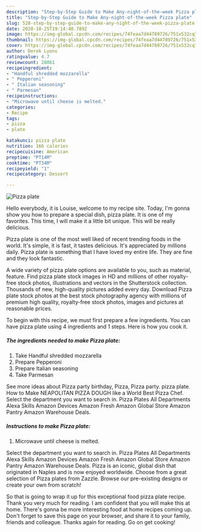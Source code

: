 ```yaml
---
description: "Step-by-Step Guide to Make Any-night-of-the-week Pizza plate"
title: "Step-by-Step Guide to Make Any-night-of-the-week Pizza plate"
slug: 528-step-by-step-guide-to-make-any-night-of-the-week-pizza-plate
date: 2020-10-25T19:14:40.789Z
image: https://img-global.cpcdn.com/recipes/74feaa7d44789726/751x532cq70/pizza-plate-recipe-main-photo.jpg
thumbnail: https://img-global.cpcdn.com/recipes/74feaa7d44789726/751x532cq70/pizza-plate-recipe-main-photo.jpg
cover: https://img-global.cpcdn.com/recipes/74feaa7d44789726/751x532cq70/pizza-plate-recipe-main-photo.jpg
author: Derek Lyons
ratingvalue: 4.7
reviewcount: 28861
recipeingredient:
- "Handful shredded mozzarella"
- " Pepperoni"
- " Italian seasoning"
- " Parmesan"
recipeinstructions:
- "Microwave until cheese is melted."
categories:
- Recipe
tags:
- pizza
- plate

katakunci: pizza plate 
nutrition: 166 calories
recipecuisine: American
preptime: "PT14M"
cooktime: "PT34M"
recipeyield: "1"
recipecategory: Dessert

---
```



![Pizza plate](https://img-global.cpcdn.com/recipes/74feaa7d44789726/751x532cq70/pizza-plate-recipe-main-photo.jpg)

Hello everybody, it is Louise, welcome to my recipe site. Today, I'm gonna show you how to prepare a special dish, pizza plate. It is one of my favorites. This time, I will make it a little bit unique. This will be really delicious.

Pizza plate is one of the most well liked of recent trending foods in the world. It's simple, it is fast, it tastes delicious. It's appreciated by millions daily. Pizza plate is something that I have loved my entire life. They are fine and they look fantastic.

A wide variety of pizza plate options are available to you, such as material, feature. Find pizza plate stock images in HD and millions of other royalty-free stock photos, illustrations and vectors in the Shutterstock collection. Thousands of new, high-quality pictures added every day. Download Pizza plate stock photos at the best stock photography agency with millions of premium high quality, royalty-free stock photos, images and pictures at reasonable prices.


To begin with this recipe, we must first prepare a few ingredients. You can have pizza plate using 4 ingredients and 1 steps. Here is how you cook it.

<!--inarticleads1-->

##### The ingredients needed to make Pizza plate:

1. Take Handful shredded mozzarella
1. Prepare  Pepperoni
1. Prepare  Italian seasoning
1. Take  Parmesan


See more ideas about Pizza party birthday, Pizza, Pizza party. pizza plate. How to Make NEAPOLITAN PIZZA DOUGH like a World Best Pizza Chef. Select the department you want to search in. Pizza Plates All Departments Alexa Skills Amazon Devices Amazon Fresh Amazon Global Store Amazon Pantry Amazon Warehouse Deals. 

<!--inarticleads2-->

##### Instructions to make Pizza plate:

1. Microwave until cheese is melted.


Select the department you want to search in. Pizza Plates All Departments Alexa Skills Amazon Devices Amazon Fresh Amazon Global Store Amazon Pantry Amazon Warehouse Deals. Pizza is an iconic, global dish that originated in Naples and is now enjoyed worldwide. Choose from a great selection of Pizza plates from Zazzle. Browse our pre-existing designs or create your own from scratch! 

So that is going to wrap it up for this exceptional food pizza plate recipe. Thank you very much for reading. I am confident that you will make this at home. There's gonna be more interesting food at home recipes coming up. Don't forget to save this page on your browser, and share it to your family, friends and colleague. Thanks again for reading. Go on get cooking!
